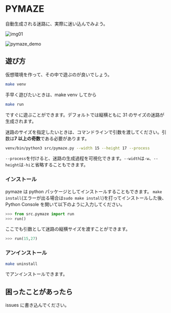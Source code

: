 # PYMAZE

自動生成される迷路に、実際に迷い込んでみよう。

![img01](https://user-images.githubusercontent.com/72956592/103644547-e37ad280-4f99-11eb-841f-8afa114277e4.png)

![pymaze_demo](https://user-images.githubusercontent.com/72956592/160869261-21192be5-0223-4303-a72a-568b49a2fc2e.gif)

## 遊び方

仮想環境を作って、その中で遊ぶのが良いでしょう。

```sh
make venv
```

手早く遊びたいときは、make venv してから

```sh
make run
```

ですぐに遊ぶことができます。デフォルトでは縦横ともに 31 のサイズの迷路が生成されます。

迷路のサイズを指定したいときは、コマンドラインで引数を渡してください。引数は**7 以上の奇数**である必要があります。

```sh
venv/bin/python3 src/pymaze.py --width 15 --height 17 --process
```

`--process`を付けると、迷路の生成過程を可視化できます。`--width`は`-w`、`--height`は`-hi`と省略することもできます。

### インストール

pymaze は python パッケージとしてインストールすることもできます。
`make install`(エラーが出る場合は`sudo make install`)を打ってインストールした後、
Python Console を開いて以下のように入力してください。

```py
>>> from src.pymaze import run
>>> run()
```

ここでも引数として迷路の縦横サイズを渡すことができます。

```py
>>> run(15,27)
```

### アンインストール

```sh
make uninstall
```

でアンインストールできます。

## 困ったことがあったら

issues に書き込んでください。
